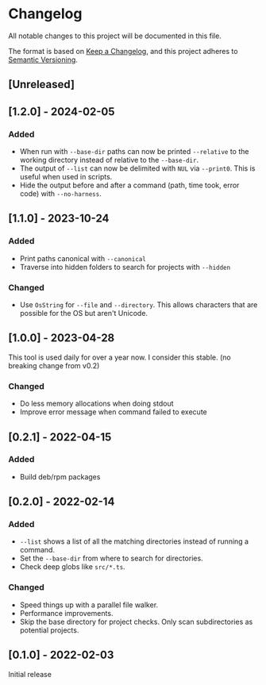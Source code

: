 # Changelog

All notable changes to this project will be documented in this file.

The format is based on [Keep a Changelog](https://keepachangelog.com/en/1.1.0/),
and this project adheres to [Semantic Versioning](https://semver.org/spec/v2.0.0.html).

## [Unreleased]

## [1.2.0] - 2024-02-05

### Added

- When run with `--base-dir` paths can now be printed `--relative` to the working directory instead of relative to the `--base-dir`.
- The output of `--list` can now be delimited with `NUL` via `--print0`. This is useful when used in scripts.
- Hide the output before and after a command (path, time took, error code) with `--no-harness`.

## [1.1.0] - 2023-10-24

### Added

- Print paths canonical with `--canonical`
- Traverse into hidden folders to search for projects with `--hidden`

### Changed

- Use `OsString` for `--file` and `--directory`. This allows characters that are possible for the OS but aren't Unicode.

## [1.0.0] - 2023-04-28

This tool is used daily for over a year now. I consider this stable. (no breaking change from v0.2)

### Changed

- Do less memory allocations when doing stdout
- Improve error message when command failed to execute

## [0.2.1] - 2022-04-15

### Added

- Build deb/rpm packages

## [0.2.0] - 2022-02-14

### Added

- `--list` shows a list of all the matching directories instead of running a command.
- Set the `--base-dir` from where to search for directories.
- Check deep globs like `src/*.ts`.

### Changed

- Speed things up with a parallel file walker.
- Performance improvements.
- Skip the base directory for project checks. Only scan subdirectories as potential projects.

## [0.1.0] - 2022-02-03

Initial release
